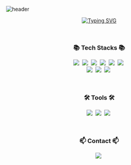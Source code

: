 ![header](https://capsule-render.vercel.app/api?type=transparent&color=auto&height=250&section=header&text=Junghyun's%20GitHub&fontSize=70&animation=fadeIn)

<div align="center">

  [![Typing SVG](https://readme-typing-svg.demolab.com/?lines=Hello,+I'm+Junghyun+👋;Welcome+to+my+Github+🤗)](https://git.io/typing-svg)

</div>

<br>
<!--
![Junghyun's GitHub stats](https://github-readme-stats.vercel.app/api?username=junghyunl&theme=github_dark_dimmed&show_icons=true)
-->
<!--내용 부분-->
<h3 align="center">📚 Tech Stacks 📚</h3>
<p align="center"> 
  <img src="https://img.shields.io/badge/javascript-F7DF1E?style=flat-square&logo=javascript&logoColor=black"/></a>&nbsp
  <img src="https://img.shields.io/badge/Python-3766AB?style=flat-square&logo=Python&logoColor=white"/></a>&nbsp
  <img src="https://img.shields.io/badge/Java-007396?style=flat-square&logo=Java&logoColor=white"/></a>&nbsp
  <img src="https://img.shields.io/badge/C++-00599C?style=flat-square&logo=C%2B%2B&logoColor=white"/></a>&nbsp
  <img src="https://img.shields.io/badge/html5-E34F26.svg?style=flat-square&logo=html5&logoColor=white" /></a>&nbsp
  <img src="https://img.shields.io/badge/css3-1572B6.svg?style=flat-square&logo=css3&logoColor=white" /></a>&nbsp
  <br>
  <img src="https://img.shields.io/badge/React-61DAFB?style=flat-square&logo=react&logoColor=black"/></a>&nbsp 
  <img src="https://img.shields.io/badge/Django-092E20?style=flat-square&logo=Django&logoColor=white"/></a>&nbsp 
  <img src="https://img.shields.io/badge/Node.js-339933?style=flat-square&logo=Node.js&logoColor=white"/></a>&nbsp 
</p>

<br>
<!--
<h3 align="center">📚 Studying 📚</h3>
<div align="center">
  <img src="https://img.shields.io/badge/typescript-007ACC.svg?style=for-the-badge&logo=typescript&logoColor=white" />&nbsp
  <img src="https://img.shields.io/badge/React%20Query-FF4154?style=for-the-badge&logo=react%20query&logoColor=white" />&nbsp
  <img src="https://img.shields.io/badge/Recoil-3578E5?style=for-the-badge&logo=recoil&logoColor=white" />&nbsp
</div>
-->
<h3 align="center">🛠 Tools 🛠</h3>
<p align="center"> 
  <img src="https://img.shields.io/badge/git-F05033.svg?style=flat-square&logo=git&logoColor=white"/></a>&nbsp
  <img src="https://img.shields.io/badge/github-181717.svg?style=flat-square&logo=github&logoColor=white"/></a>&nbsp
  <img src="https://img.shields.io/badge/Notion-F3F3F3.svg?style=flat-square&logo=notion&logoColor=black"/></a>&nbsp
  <!--
  <br>
  <img src="https://img.shields.io/badge/VSCode-2C2C32.svg?style=flat-square&logo=visual-studio-code&logoColor=22ABF3"/></a>&nbsp
  <img src="https://img.shields.io/badge/jupyter-2C2C32.svg?style=flat-square&logo=jupyter&logoColor=F37726"/></a>&nbsp
  -->
</p>

<br>

<h3 align="center">📫 Contact 📫</h3>
<p align="center">
  <a href="mailto:fnsk1256@gmail.com">
    <img
      src="https://img.shields.io/badge/Gmail-D14836?style=flat-square&logo=gmail&logoColor=white"/></a>&nbsp
  </a>
</p>

<!--
**junghyunl/junghyunl** is a ✨ _special_ ✨ repository because its `README.md` (this file) appears on your GitHub profile.

Here are some ideas to get you started:

- 🔭 I’m currently working on ...
- 🌱 I’m currently learning ...
- 👯 I’m looking to collaborate on ...
- 🤔 I’m looking for help with ...
- 💬 Ask me about ...
- 📫 How to reach me: ...
- 😄 Pronouns: ...
- ⚡ Fun fact: ...
-->


